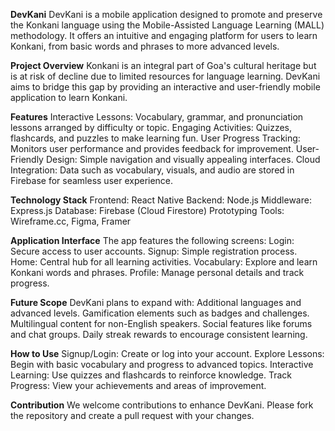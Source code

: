 **DevKani**
  DevKani is a mobile application designed to promote and preserve the Konkani language using the Mobile-Assisted Language Learning (MALL) methodology. It offers an intuitive and engaging platform for users to learn Konkani, from basic words and phrases to more advanced levels.

**Project Overview**
  Konkani is an integral part of Goa's cultural heritage but is at risk of decline due to limited resources for language learning. DevKani aims to bridge this gap by providing an interactive and user-friendly mobile application to learn Konkani.

**Features**
  Interactive Lessons: Vocabulary, grammar, and pronunciation lessons arranged by difficulty or topic.
  Engaging Activities: Quizzes, flashcards, and puzzles to make learning fun.
  User Progress Tracking: Monitors user performance and provides feedback for improvement.
  User-Friendly Design: Simple navigation and visually appealing interfaces.
  Cloud Integration: Data such as vocabulary, visuals, and audio are stored in Firebase for seamless user experience.

**Technology Stack**
    Frontend: React Native
    Backend: Node.js
    Middleware: Express.js
    Database: Firebase (Cloud Firestore)
    Prototyping Tools: Wireframe.cc, Figma, Framer

**Application Interface**
  The app features the following screens:
    Login: Secure access to user accounts.
    Signup: Simple registration process.
    Home: Central hub for all learning activities.
    Vocabulary: Explore and learn Konkani words and phrases.
    Profile: Manage personal details and track progress.

**Future Scope**
  DevKani plans to expand with:
    Additional languages and advanced levels.
    Gamification elements such as badges and challenges.
    Multilingual content for non-English speakers.
    Social features like forums and chat groups.
    Daily streak rewards to encourage consistent learning.
  
**How to Use**
  Signup/Login: Create or log into your account.
  Explore Lessons: Begin with basic vocabulary and progress to advanced topics.
  Interactive Learning: Use quizzes and flashcards to reinforce knowledge.
  Track Progress: View your achievements and areas of improvement.

**Contribution**
  We welcome contributions to enhance DevKani. Please fork the repository and create a pull request with your changes.
